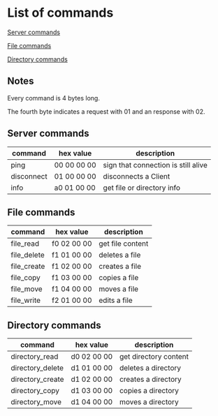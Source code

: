 
# List of commands

[Server commands](#server-commands)

[File commands](#file-commands)

[Directory commands](#directory-commands)

## Notes

Every command is 4 bytes long.

The fourth byte indicates a request with 01 and an response with 02.



## Server commands

| command          | hex value   | description                                           |
|------------------|-------------|-------------------------------------------------------|
| ping             | 00 00 00 00 | sign that connection is still alive                   |
| disconnect       | 01 00 00 00 | disconnects a Client                                  |
| info             | a0 01 00 00 | get file or directory info                            |



## File commands

| command          | hex value   | description                                           |
|------------------|-------------|-------------------------------------------------------|
| file_read        | f0 02 00 00 | get file content                                      |
| file_delete      | f1 01 00 00 | deletes a file                                        |
| file_create      | f1 02 00 00 | creates a file                                        |
| file_copy        | f1 03 00 00 | copies a file                                         |
| file_move        | f1 04 00 00 | moves a file                                          |
| file_write       | f2 01 00 00 | edits a file                                          |



## Directory commands

| command          | hex value   | description                                           |
|------------------|-------------|-------------------------------------------------------|
| directory_read   | d0 02 00 00 | get directory content                                 |
| directory_delete | d1 01 00 00 | deletes a directory                                   |
| directory_create | d1 02 00 00 | creates a directory                                   |
| directory_copy   | d1 03 00 00 | copies a directory                                    |
| directory_move   | d1 04 00 00 | moves a directory                                     |

